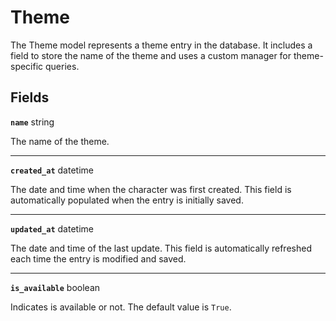 # Theme <Badge type="danger" text="model" />

The Theme model represents a theme entry in the database. It includes a field to store the name of the theme and uses a custom manager for theme-specific queries.

## Fields

**`name`** string

The name of the theme.

---

**`created_at`** datetime

The date and time when the character was first created. This field is automatically populated when the entry is initially saved.

---

**`updated_at`** datetime

The date and time of the last update. This field is automatically refreshed each time the entry is modified and saved.

---

**`is_available`** boolean

Indicates is available or not. The default value is `True`.
